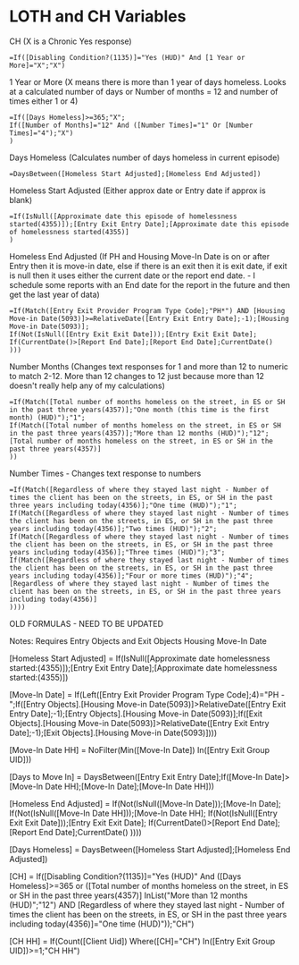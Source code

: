 # LOTH and CH Variables

CH (X is a Chronic Yes response)

```
=If([Disabling Condition?(1135)]="Yes (HUD)" And [1 Year or More]="X";"X")
```

1 Year or More (X means there is more than 1 year of days homeless. Looks at a calculated number of days or Number of months = 12 and number of times either 1 or 4)

```
=If([Days Homeless]>=365;"X";
If([Number of Months]="12" And ([Number Times]="1" Or [Number Times]="4");"X")
)
```

Days Homeless (Calculates number of days homeless in current episode)

```
=DaysBetween([Homeless Start Adjusted];[Homeless End Adjusted])
```

Homeless Start Adjusted (Either approx date or Entry date if approx is blank)

```
=If(IsNull([Approximate date this episode of homelessness started(4355)]);[Entry Exit Entry Date];[Approximate date this episode of homelessness started(4355)]
)
```

Homeless End Adjusted (If PH and Housing Move-In Date is on or after Entry then it is move-in date, else if there is an exit then it is exit date, if exit is null then it uses either the current date or the report end date. - I schedule some reports with an End date for the report in the future and then get the last year of data)

```
=If(Match([Entry Exit Provider Program Type Code];"PH*") AND [Housing Move-in Date(5093)]>=RelativeDate([Entry Exit Entry Date];-1);[Housing Move-in Date(5093)];
If(Not(IsNull([Entry Exit Exit Date]));[Entry Exit Exit Date];
If(CurrentDate()>[Report End Date];[Report End Date];CurrentDate()
)))
```

Number Months (Changes text responses for 1 and more than 12 to numeric to match 2-12. More than 12 changes to 12 just because more than 12 doesn't really help any of my calculations)

```
=If(Match([Total number of months homeless on the street, in ES or SH in the past three years(4357)];"One month (this time is the first month) (HUD)");"1";
If(Match([Total number of months homeless on the street, in ES or SH in the past three years(4357)];"More than 12 months (HUD)");"12";
[Total number of months homeless on the street, in ES or SH in the past three years(4357)]
))
```

Number Times - Changes text response to numbers

```
=If(Match([Regardless of where they stayed last night - Number of times the client has been on the streets, in ES, or SH in the past three years including today(4356)];"One time (HUD)");"1";
If(Match([Regardless of where they stayed last night - Number of times the client has been on the streets, in ES, or SH in the past three years including today(4356)];"Two times (HUD)");"2";
If(Match([Regardless of where they stayed last night - Number of times the client has been on the streets, in ES, or SH in the past three years including today(4356)];"Three times (HUD)");"3";
If(Match([Regardless of where they stayed last night - Number of times the client has been on the streets, in ES, or SH in the past three years including today(4356)];"Four or more times (HUD)");"4";
[Regardless of where they stayed last night - Number of times the client has been on the streets, in ES, or SH in the past three years including today(4356)]
))))
```

OLD FORMULAS - NEED TO BE UPDATED

Notes: Requires Entry Objects and Exit Objects Housing Move-In Date

[Homeless Start Adjusted] = If(IsNull([Approximate date homelessness started:(4355)]);[Entry Exit Entry Date];[Approximate date homelessness started:(4355)])

[Move-In Date] = If(Left([Entry Exit Provider Program Type Code];4)="PH -";If([Entry Objects].[Housing Move-in Date(5093)]>RelativeDate([Entry Exit Entry Date];-1);[Entry Objects].[Housing Move-in Date(5093)];If([Exit Objects].[Housing Move-in Date(5093)]>RelativeDate([Entry Exit Entry Date];-1);[Exit Objects].[Housing Move-in Date(5093)])))

[Move-In Date HH] = NoFilter(Min([Move-In Date]) In([Entry Exit Group UID]))

[Days to Move In] = DaysBetween([Entry Exit Entry Date];If([Move-In Date]>[Move-In Date HH];[Move-In Date];[Move-In Date HH]))

[Homeless End Adjusted] =
If(Not(IsNull([Move-In Date]));[Move-In Date];
If(Not(IsNull([Move-In Date HH]));[Move-In Date HH];
If(Not(IsNull([Entry Exit Exit Date]));[Entry Exit Exit Date];
If(CurrentDate()>[Report End Date];[Report End Date];CurrentDate()
))))

[Days Homeless] = DaysBetween([Homeless Start Adjusted];[Homeless End Adjusted])

[CH] =
If([Disabling Condition?(1135)]="Yes (HUD)" And
([Days Homeless]>=365 or
([Total number of months homeless on the street, in ES or SH in the past three years(4357)] InList("More than 12 months (HUD)";"12") AND [Regardless of where they stayed last night - Number of times the client has been on the streets, in ES, or SH in the past three years including today(4356)]="One time (HUD)"));"CH")

[CH HH] = If(Count([Client Uid]) Where([CH]="CH") In([Entry Exit Group UID])>=1;"CH HH")
